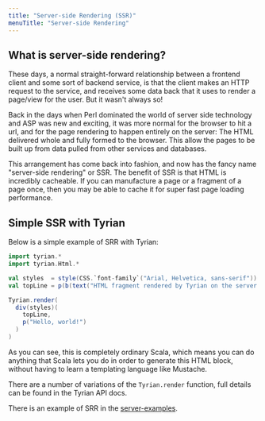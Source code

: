 ```yaml
---
title: "Server-side Rendering (SSR)"
menuTitle: "Server-side Rendering"
---
```


## What is server-side rendering?

These days, a normal straight-forward relationship between a frontend client and some sort of backend service, is that the client makes an HTTP request to the service, and receives some data back that it uses to render a page/view for the user. But it wasn't always so!

Back in the days when Perl dominated the world of server side technology and ASP was new and exciting, it was more normal for the browser to hit a url, and for the page rendering to happen entirely on the server: The HTML delivered whole and fully formed to the browser. This allow the pages to be built up from data pulled from other services and databases.

This arrangement has come back into fashion, and now has the fancy name "server-side rendering" or SSR. The benefit of SSR is that HTML is incredibly cacheable. If you can manufacture a page or a fragment of a page once, then you may be able to cache it for super fast page loading performance.

## Simple SSR with Tyrian

Below is a simple example of SRR with Tyrian:

```scala mdoc:silent
import tyrian.*
import tyrian.Html.*

val styles  = style(CSS.`font-family`("Arial, Helvetica, sans-serif"))
val topLine = p(b(text("HTML fragment rendered by Tyrian on the server.")))

Tyrian.render(
  div(styles)(
    topLine,
    p("Hello, world!")
  )
)
```

As you can see, this is completely ordinary Scala, which means you can do anything that Scala lets you do in order to generate this HTML block, without having to learn a templating language like Mustache.

There are a number of variations of the `Tyrian.render` function, full details can be found in the Tyrian API docs.

There is an example of SRR in the [server-examples](https://github.com/PurpleKingdomGames/tyrian/tree/main/examples).
